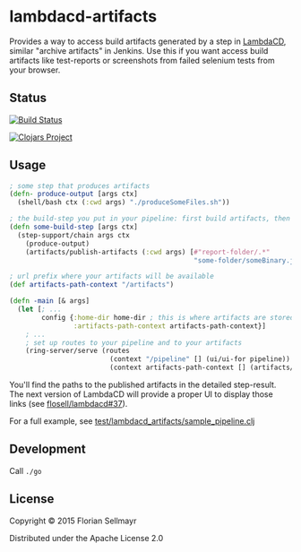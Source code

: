 # lambdacd-artifacts

Provides a way to access build artifacts generated by a step in [LambdaCD](https://github.com/flosell/lambdacd),
similar "archive artifacts" in Jenkins.
Use this if you want access build artifacts like test-reports or screenshots from failed selenium tests from your
browser.

## Status

[![Build Status](https://travis-ci.org/flosell/lambdacd-artifacts.svg)](https://travis-ci.org/flosell/lambdacd-artifacts)

[![Clojars Project](http://clojars.org/lambdacd-artifacts/latest-version.svg)](http://clojars.org/lambdacd-artifacts)

## Usage

```clojure
; some step that produces artifacts
(defn- produce-output [args ctx]
  (shell/bash ctx (:cwd args) "./produceSomeFiles.sh"))

; the build-step you put in your pipeline: first build artifacts, then publish them
(defn some-build-step [args ctx]
  (step-support/chain args ctx
    (produce-output)
    (artifacts/publish-artifacts (:cwd args) [#"report-folder/.*"
                                              "some-folder/someBinary.jar"])))

; url prefix where your artifacts will be available
(def artifacts-path-context "/artifacts")

(defn -main [& args]
  (let [; ...
        config {:home-dir home-dir ; this is where artifacts are stored
                :artifacts-path-context artifacts-path-context}]
    ; ...
    ; set up routes to your pipeline and to your artifacts
    (ring-server/serve (routes
                         (context "/pipeline" [] (ui/ui-for pipeline))
                         (context artifacts-path-context [] (artifacts/artifact-handler-for pipeline)))))
```

You'll find the paths to the published artifacts in the detailed step-result. The next version of LambdaCD will provide
a proper UI to display those links (see [flosell/lambdacd#37](https://github.com/flosell/lambdacd/issues/37)).

For a full example, see [test/lambdacd_artifacts/sample_pipeline.clj](test/lambdacd_artifacts/sample_pipeline.clj)

## Development

Call `./go`

## License

Copyright © 2015 Florian Sellmayr

Distributed under the Apache License 2.0
